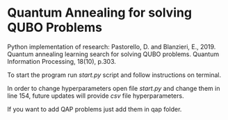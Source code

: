 # Quantum Annealing for solving QUBO Problems

Python implementation of research: Pastorello, D. and Blanzieri, E., 2019. Quantum annealing learning search for solving QUBO problems. Quantum Information Processing, 18(10), p.303.

To start the program run *start.py* script and follow instructions on terminal.

In order to change hyperparameters open file *start.py* and change them in line 154, future updates will provide *csv* file hyperparameters.

If you want to add QAP problems just add them in qap folder.


